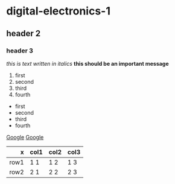 # digital-electronics-1
## header 2
### header 3
_this is text written in italics_
__this should be an important message__
1. first
2. second
3. third
4. fourth

+ first
+ second
+ third
+ fourth

[Google](https://www.google.com)
[Google](https://www.google.com "Google homepage")

|   x  | col1 | col2 | col3 |
|-----:|------|------|------|
| row1 | 1 1  | 1 2  | 1 3  |
| row2 | 2 1  | 2 2  | 2 3  |


